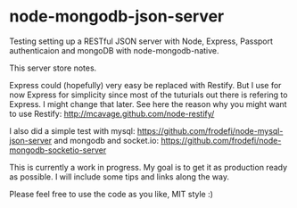 node-mongodb-json-server
========================

Testing setting up a RESTful JSON server with Node, Express, Passport authenticaion and mongoDB with node-mongodb-native.

This server store notes.

Express could (hopefully) very easy be replaced with Restify. But I use for now Express for simplicity
since most of the tuturials out there is refering to Express. I might change that later.
See here the reason why you might want to use Restify: http://mcavage.github.com/node-restify/

I also did a simple test with mysql: https://github.com/frodefi/node-mysql-json-server
and mongodb and socket.io: https://github.com/frodefi/node-mongodb-socketio-server

This is currently a work in progress. My goal is to get it as production ready as possible.
I will include some tips and links along the way.

Please feel free to use the code as you like, MIT style :)
